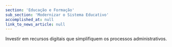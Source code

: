 ```yaml
---
section: 'Educação e Formação'
sub_section: 'Modernizar o Sistema Educativo'
accomplished_at: null
link_to_news_article: null
---
```


Investir em recursos digitais que simplifiquem os processos administrativos.